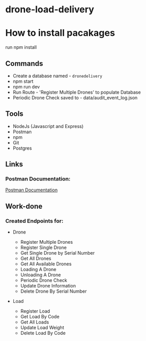 # drone-load-delivery

# How to install pacakages
run npm install

## Commands
- Create a database named - `dronedelivery`
- npm start
- npm run dev
- Run Route - 'Register Multiple Drones' to populate Database
- Periodic Drone Check saved to - data/audit_event_log.json

## Tools
- NodeJs (Javascript and Express)
- Postman
- npm
- Git
- Postgres

## Links
### Postman Documentation:
[Postman Documentation](https://documenter.getpostman.com/view/15642679/UVktoCT8)

## Work-done
### Created Endpoints for:
- Drone
    - Register Multiple Drones
    - Register Single Drone
    - Get Single Drone by Serial Number
    - Get All Drones
    - Get All Available Drones
    - Loading A Drone
    - Unloading A Drone
    - Periodic Drone Check
    - Update Drone Information
    - Delete Drone By Serial Number

- Load
    - Register Load
    - Get Load By Code
    - Get All Loads
    - Update Load Weight
    - Delete Load By Code


